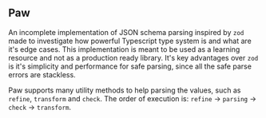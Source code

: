 ## Paw

An incomplete implementation of JSON schema parsing inspired by `zod` made to investigate how powerful Typescript type system is and what are it's edge cases. This implementation is meant to be used as a learning resource and not as a production ready library. It's key advantages over `zod` is it's simplicity and performance for safe parsing, since all the safe parse errors are stackless.

Paw supports many utility methods to help parsing the values, such as `refine`, `transform` and `check`. The order of execution is: `refine` -> `parsing` -> `check` -> `transform`.

